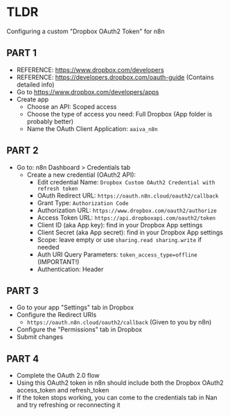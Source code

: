 # TLDR 

Configuring a custom "Dropbox OAuth2 Token" for n8n

## PART 1

- REFERENCE: https://www.dropbox.com/developers
- REFERENCE: https://developers.dropbox.com/oauth-guide (Contains detailed info)
- Go to https://www.dropbox.com/developers/apps
- Create app
  - Choose an API: Scoped access
  - Choose the type of access you need: Full Dropbox (App folder is probably better)
  - Name the OAuth Client Application: `aaiva_n8n`

## PART 2

- Go to: n8n Dashboard > Credentials tab
  - Create a new credential (OAuth2 API):
    - Edit credential Name: `Dropbox Custom OAuth2 Credential with refresh token`
    - OAuth Redirect URL: `https://oauth.n8n.cloud/oauth2/callback`
    - Grant Type: `Authorization Code`
    - Authorization URL: `https://www.dropbox.com/oauth2/authorize`
    - Access Token URL: `https://api.dropboxapi.com/oauth2/token`
    - Client ID (aka App key): find in your Dropbox App settings
    - Client Secret (aka App secret): find in your Dropbox App settings
    - Scope: leave empty or use `sharing.read sharing.write` if needed
    - Auth URI Query Parameters: `token_access_type=offline` (IMPORTANT!)
    - Authentication: Header

## PART 3

- Go to your app "Settings" tab in Dropbox
- Configure the Redirect URIs
  - `https://oauth.n8n.cloud/oauth2/callback` (Given to you by n8n)
- Configure the "Permissions" tab in Dropbox
- Submit changes

## PART 4

- Complete the OAuth 2.0 flow
- Using this OAuth2 token in n8n should include both the Dropbox OAuth2 access_token and refresh_token
- If the token stops working, you can come to the credentials tab in Nan and try refreshing or reconnecting it